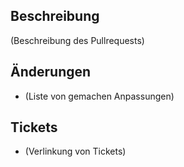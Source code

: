 ## Beschreibung

(Beschreibung des Pullrequests)

## Änderungen

- (Liste von gemachen Anpassungen)

## Tickets

- (Verlinkung von Tickets)